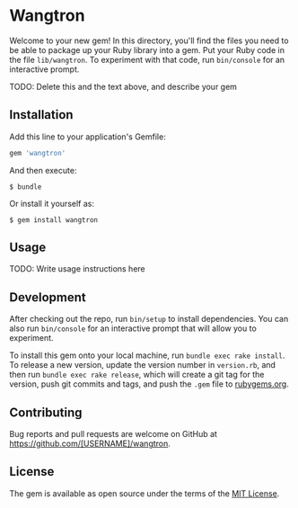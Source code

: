 # Wangtron

Welcome to your new gem! In this directory, you'll find the files you need to be able to package up your Ruby library into a gem. Put your Ruby code in the file `lib/wangtron`. To experiment with that code, run `bin/console` for an interactive prompt.

TODO: Delete this and the text above, and describe your gem

## Installation

Add this line to your application's Gemfile:

```ruby
gem 'wangtron'
```

And then execute:

    $ bundle

Or install it yourself as:

    $ gem install wangtron

## Usage

TODO: Write usage instructions here

## Development

After checking out the repo, run `bin/setup` to install dependencies. You can also run `bin/console` for an interactive prompt that will allow you to experiment.

To install this gem onto your local machine, run `bundle exec rake install`. To release a new version, update the version number in `version.rb`, and then run `bundle exec rake release`, which will create a git tag for the version, push git commits and tags, and push the `.gem` file to [rubygems.org](https://rubygems.org).

## Contributing

Bug reports and pull requests are welcome on GitHub at https://github.com/[USERNAME]/wangtron.

## License

The gem is available as open source under the terms of the [MIT License](https://opensource.org/licenses/MIT).
